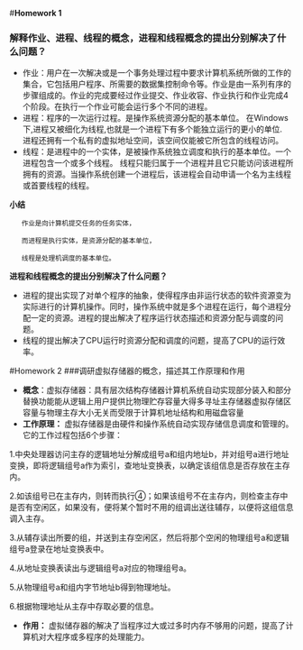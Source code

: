 #**Homework 1**
  
### 解释作业、进程、线程的概念，进程和线程概念的提出分别解决了什么问题？

* 作业：用户在一次解决或是一个事务处理过程中要求计算机系统所做的工作的集合，它包括用户程序、所需要的数据集控制命令等。作业是由一系列有序的步骤组成的。作业的完成要经过作业提交、作业收容、作业执行和作业完成4个阶段。在执行一个作业可能会运行多个不同的进程。
* 进程：程序的一次运行过程。是操作系统资源分配的基本单位。
在Windows下,进程又被细化为线程,也就是一个进程下有多个能独立运行的更小的单位.  进程还拥有一个私有的虚拟地址空间，该空间仅能被它所包含的线程访问。
* 线程：是进程中的一个实体，是被操作系统独立调度和执行的基本单位。一个进程包含一个或多个线程。
线程只能归属于一个进程并且它只能访问该进程所拥有的资源。当操作系统创建一个进程后，该进程会自动申请一个名为主线程或首要线程的线程。

**小结**           
       
       作业是向计算机提交任务的任务实体，

       而进程是执行实体，是资源分配的基本单位，

       线程是处理机调度的基本单位。

 **进程和线程概念的提出分别解决了什么问题？**

* 进程的提出实现了对单个程序的抽象，使得程序由非运行状态的软件资源变为实际进行的计算机操作。同时，操作系统中就是多个进程在运行，每个进程分配一定的资源。进程的提出解决了程序运行状态描述和资源分配与调度的问题。
* 线程的提出解决了CPU运行时资源分配和调度的问题，提高了CPU的运行效率。


#Homework 2
###调研虚拟存储器的概念，描述其工作原理和作用

* **概念**：虚拟存储器：具有层次结构存储器计算机系统自动实现部分装入和部分替换功能能从逻辑上用户提供比物理贮存容量大得多寻址主存储器虚拟存储区容量与物理主存大小无关而受限于计算机地址结构和用磁盘容量
* **工作原理：**
虚拟存储器是由硬件和操作系统自动实现存储信息调度和管理的。它的工作过程包括6个步骤：

1.中央处理器访问主存的逻辑地址分解成组号a和组内地址b，并对组号a进行地址变换，即将逻辑组号a作为索引，查地址变换表，以确定该组信息是否存放在主存内。

2.如该组号已在主存内，则转而执行④；如果该组号不在主存内，则检查主存中是否有空闲区，如果没有，便将某个暂时不用的组调出送往辅存，以便将这组信息调入主存。

3.从辅存读出所要的组，并送到主存空闲区，然后将那个空闲的物理组号a和逻辑组号a登录在地址变换表中。

4.从地址变换表读出与逻辑组号a对应的物理组号a。

5.从物理组号a和组内字节地址b得到物理地址。

6.根据物理地址从主存中存取必要的信息。

* **作用：**
虚拟储存器的解决了当程序过大或过多时内存不够用的问题，提高了计算机对大程序或多程序的处理能力。
